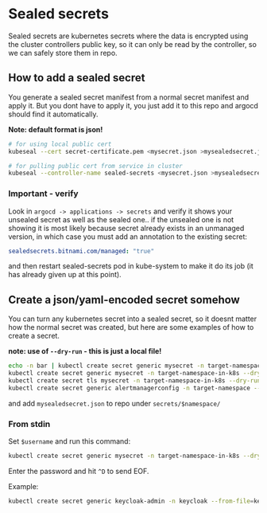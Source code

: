 # Sealed secrets

Sealed secrets are kubernetes secrets where the data is encrypted using the cluster controllers public key, so it can
only be read by the controller, so we can safely store them in repo.

## How to add a sealed secret

You generate a sealed secret manifest from a normal secret manifest and apply it. But you dont have to apply it, you
just add it to this repo and argocd should find it automatically.

**Note: default format is json!**

```sh
# for using local public cert
kubeseal --cert secret-certificate.pem <mysecret.json >mysealedsecret.json

# for pulling public cert from service in cluster
kubeseal --controller-name sealed-secrets <mysecret.json >mysealedsecret.json
```

### Important - verify

Look in `argocd -> applications -> secrets` and verify it shows your unsealed secret as well as the sealed one.. if the
unsealed one is not showing it is most likely because secret already exists in an unmanaged version, in which case you
must add an annotation to the existing secret:

```yaml
sealedsecrets.bitnami.com/managed: "true"
```

and then restart sealed-secrets pod in kube-system to make it do its job (it has already given up at this point).

## Create a json/yaml-encoded secret somehow

You can turn any kubernetes secret into a sealed secret, so it doesnt matter how the normal secret was created, but here
are some examples of how to create a secret.

**note: use of `--dry-run` - this is just a local file!**

```sh
echo -n bar | kubectl create secret generic mysecret -n target-namespace-in-k8s --dry-run=client --from-file=foo=/dev/stdin -o json >mysecret.json
kubectl create secret generic mysecret -n target-namespace-in-k8s --dry-run=client --from-literal=username=mydevuser -o json >mysecret.json
kubectl create secret tls mysecret -n target-namespace-in-k8s --dry-run=client --key="tls.key" --cert="tls.crt" -o json >mysecret.json
kubectl create secret generic alertmanagerconfig -n target-namespace --from-file=./alertmanager.yml --dry-run=client -o json >mysecret.json
```

and add `mysealedsecret.json` to repo under `secrets/$namespace/`

### From stdin

Set `$username` and run this command:

```sh
kubectl create secret generic mysecret -n target-namespace-in-k8s --dry-run=client --from-file="${username}"=/dev/stdin -o json > mysecret.json
```

Enter the password and hit `^D` to send EOF.

Example:

```sh
kubectl create secret generic keycloak-admin -n keycloak --from-file=keycloak-admin=/dev/stdin -o json > secrets/keycloak/keycloak-secret.json
```

